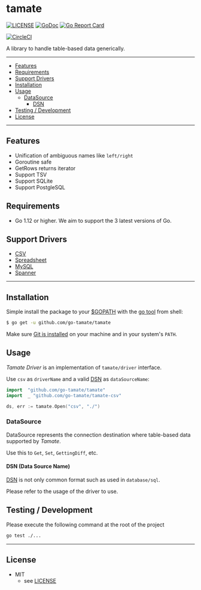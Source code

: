 # tamate

[![LICENSE](https://img.shields.io/badge/license-MIT-blue.svg)](LICENSE)
[![GoDoc](https://godoc.org/github.com/go-tamate/tamate?status.svg)](https://godoc.org/github.com/go-tamate/tamate)
[![Go Report Card](https://goreportcard.com/badge/github.com/go-tamate/tamate)](https://goreportcard.com/report/github.com/go-tamate/tamate)

[![CircleCI](https://circleci.com/gh/go-tamate/tamate.svg?style=svg)](https://circleci.com/gh/go-tamate/tamate)

A library to handle table-based data generically.

---------------------------------------

  * [Features](#features)
  * [Requirements](#requirements)
  * [Support Drivers](#support-drivers)
  * [Installation](#installation)
  * [Usage](#usage)
    * [DataSource](#datasource)
      * [DSN](#dsn-data-source-name)
  * [Testing / Development](#testing--development)
  * [License](#license)

---------------------------------------

## Features
 * Unification of ambiguous names like `left/right`
 * Goroutine safe
 * GetRows returns iterator
 * Support TSV
 * Support SQLite
 * Support PostgleSQL

## Requirements
 * Go 1.12 or higher. We aim to support the 3 latest versions of Go.

## Support Drivers
- [CSV](https://github.com/Mitu217/tamate-csv)
- [Spreadsheet](https://github.com/Mitu217/tamate-spreadsheet)
- [MySQL](https://github.com/go-tamate/tamate-mysql)
- [Spanner](https://github.com/Mitu217/tamate-spanner)

---------------------------------------

## Installation
Simple install the package to your [$GOPATH](https://github.com/golang/go/wiki/GOPATH "GOPATH") with the [go tool](https://golang.org/cmd/go/ "go command") from shell:
```bash
$ go get -u github.com/go-tamate/tamate
```
Make sure [Git is installed](https://git-scm.com/downloads) on your machine and in your system's `PATH`.

## Usage
_Tamate Driver_ is an implementation of `tamate/driver` interface.

Use `csv` as `driverName` and a valid [DSN](#dsn-data-source-name)  as `dataSourceName`:
```go
import  "github.com/go-tamate/tamate"
import  _ "github.com/go-tamate/tamate-csv"

ds, err := tamate.Open("csv", "./")
```

### DataSource

DataSource represents the connection destination where table-based data supported by _Tamate_.

Use this to `Get`, `Set`, `GettingDiff`, etc.

#### DSN (Data Source Name)

[DSN](#dsn-data-source-name) is not only common format such as used in `database/sql`.

Please refer to the usage of the driver to use.

## Testing / Development

Please execute the following command at the root of the project

```bash
go test ./...
```

---------------------------------------

## License
* MIT
    * see [LICENSE](./LICENSE)